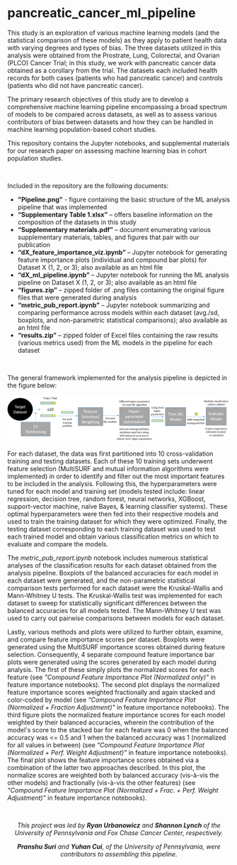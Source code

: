 # pancreatic_cancer_ml_pipeline

This study is an exploration of various machine learning models (and the statistical comparison of these models) as they apply to patient health data with varying degrees and types of bias. The three datasets utilized in this analysis were obtained from the Prostrate, Lung, Colorectal, and Ovarian (PLCO) Cancer Trial; in this study, we work with pancreatic cancer data obtained as a corollary from the trial. The datasets each included health records for both cases (patients who had pancreatic cancer) and controls (patients who did not have pancreatic cancer).

The primary research objectives of this study are to develop a comprehensive machine learning pipeline encompassing a broad spectrum of models to be compared across datasets, as well as to assess various contributors of bias between datasets and how they can be handled in machine learning population-based cohort studies. 

This repository contains the Jupyter notebooks, and supplemental materials for our research paper on assessing machine learning bias in cohort population studies.

&nbsp;

Included in the repository are the following documents:

- **"Pipeline.png"** - figure containing the basic structure of the ML analysis pipeline that was implemented
- **“Supplementary Table 1.xlsx”** – offers baseline information on the composition of the datasets in this study
- **“Supplementary materials.pdf”** – document enumerating various supplementary materials, tables, and figures that pair with our publication
- **“dX_feature_importance_viz.ipynb”** – Jupyter notebook for generating feature importance plots (individual and compound bar plots) for Dataset X (1, 2, or 3); also available as an html file
- **“dX_ml_pipeline.ipynb”** – Jupyter notebook for running the ML analysis pipeline on Dataset X (1, 2, or 3); also available as an html file
-	**“figures.zip”** – zipped folder of .png files containing the original figure files that were generated during analysis
-	**“metric_pub_report.ipynb”** – Jupyter notebook summarizing and comparing performance across models within each dataset (avg./sd, boxplots, and non-parametric statistical comparisons); also available as an html file
-	**“results.zip”** – zipped folder of Excel files containing the raw results (various metrics used) from the ML models in the pipeline for each dataset

&nbsp;

The general framework implemented for the analysis pipeline is depicted in the figure below:

![Alt text](Pipeline.png)

For each dataset, the data was first partitioned into 10 cross-validation training and testing datasets. Each of these 10 training sets underwent feature selection (MultiSURF and mutual information algorithms were implemented) in order to identify and filter out the most important features to be included in the analysis. Following this, the hyperparameters were tuned for each model and training set (models tested include: linear regression, decision tree, random forest, neural networks, XGBoost, support-vector machine, naïve Bayes, & learning classifier systems). These optimal hyperparameters were then fed into their respective models and used to train the training dataset for which they were optimized. Finally, the testing dataset corresponding to each training dataset was used to test each trained model and obtain various classification metrics on which to evaluate and compare the models.

The *metric_pub_report.ipynb* notebook includes numerous statistical analyses of the classification results for each dataset obtained from the analysis pipeline. Boxplots of the balanced accuracies for each model in each dataset were generated, and the non-parametric statistical comparison tests performed for each dataset were the Kruskal-Wallis and Mann-Whitney U tests. The Kruskal-Wallis test was implemented for each dataset to sweep for statistically significant differences between the balanced accuracies for all models tested. The Mann-Whitney U test was used to carry out pairwise comparisons between models for each dataset.

Lastly, various methods and plots were utilized to further obtain, examine, and compare feature importance scores per dataset. Boxplots were generated using the MultiSURF importance scores obtained during feature selection. Consequently, 4 separate compound feature importance bar plots were generated using the scores generated by each model during analysis. The first of these simply plots the normalized scores for each feature (see *"Compound Feature Importance Plot (Normalized only)"* in feature importance notebooks). The second plot displays the normalized feature importance scores weighted fractionally and again stacked and color-coded by model (see *"Compound Feature Importance Plot (Normalized + Fraction Adjustment)"* in feature importance notebooks). The third figure plots the normalized feature importance scores for each model weighted by their balanced accuracies, wherein the contribution of the model's score to the stacked bar for each feature was 0 when the balanced accuracy was <= 0.5 and 1 when the balanced accuracy was 1 (normalized for all values in between) (see *"Compound Feature Importance Plot (Normalized + Perf. Weight Adjustment)"* in feature importance notebooks). The final plot shows the feature importance scores obtained via a combination of the latter two approaches described. In this plot, the normalize scores are weighted both by balanced accuracy (vis-à-vis the other models) and fractionally (vis-à-vis the other features) (see *"Compound Feature Importance Plot (Normalized + Frac. + Perf. Weight Adjustment)"* in feature importance notebooks).

&nbsp;
&nbsp;

*<p align="center">This project was led by **Ryan Urbanowicz** and **Shannon Lynch** of the University of Pennsylvania and Fox Chase Cancer Center, respectively.</p>*
*<p align="center">**Pranshu Suri** and **Yuhan Cui**, of the University of Pennsylvania, were contributors to assembling this pipeline.</p>*
